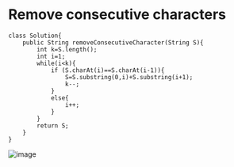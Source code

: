 # Remove consecutive characters
```
class Solution{
    public String removeConsecutiveCharacter(String S){
        int k=S.length();
        int i=1;
        while(i<k){
            if (S.charAt(i)==S.charAt(i-1)){
                S=S.substring(0,i)+S.substring(i+1);
                k--;
            }
            else{
                i++;
            }
        }
        return S;
    }
}
```
![image](https://github.com/sri-singhal/DSA-JAVA-/assets/98937798/fbb9b074-5108-46a8-b4ab-9ac042bc3d99)

